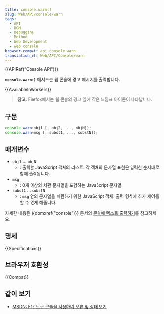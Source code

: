 ```yaml
---
title: console.warn()
slug: Web/API/console/warn
tags:
  - API
  - DOM
  - Debugging
  - Method
  - Web Development
  - web console
browser-compat: api.console.warn
translation_of: Web/API/Console/warn
---
```

{{APIRef("Console API")}}

**`console.warn()`** 메서드는 웹 콘솔에 경고 메시지를 출력합니다.

{{AvailableInWorkers}}

> **참고:** Firefox에서는 웹 콘솔의 경고 옆에 작은 느낌표 아이콘이 나타납니다.

## 구문

```js
console.warn(obj1 [, obj2, ..., objN]);
console.warn(msg [, subst1, ..., substN]);
```

## 매개변수

- `obj1` ... `objN`
  - : 출력할 JavaScript 객체의 리스트. 각 객체의 문자열 표현은 입력한 순서대로 함께 출력됩니다.
- `msg`
  - : 0개 이상의 치환 문자열을 포함하는 JavaScript 문자열.
- `subst1` ... `substN`
  - : `msg` 안의 문자열을 치환하기 위한 JavaScript 객체. 출력 형식에 추가 제어를 할 수 있게 해줍니다.

자세한 내용은 {{domxref("console")}} 문서의 [콘솔에 텍스트 출력하기](/ko/docs/Web/API/console#콘솔에_텍스트_출력하기)를 참고하세요.

## 명세

{{Specifications}}

## 브라우저 호환성

{{Compat}}

## 같이 보기

- [MSDN: F12 도구 콘솔을 사용하여 오류 및 상태 보기](https://msdn.microsoft.com/library/gg589530)
